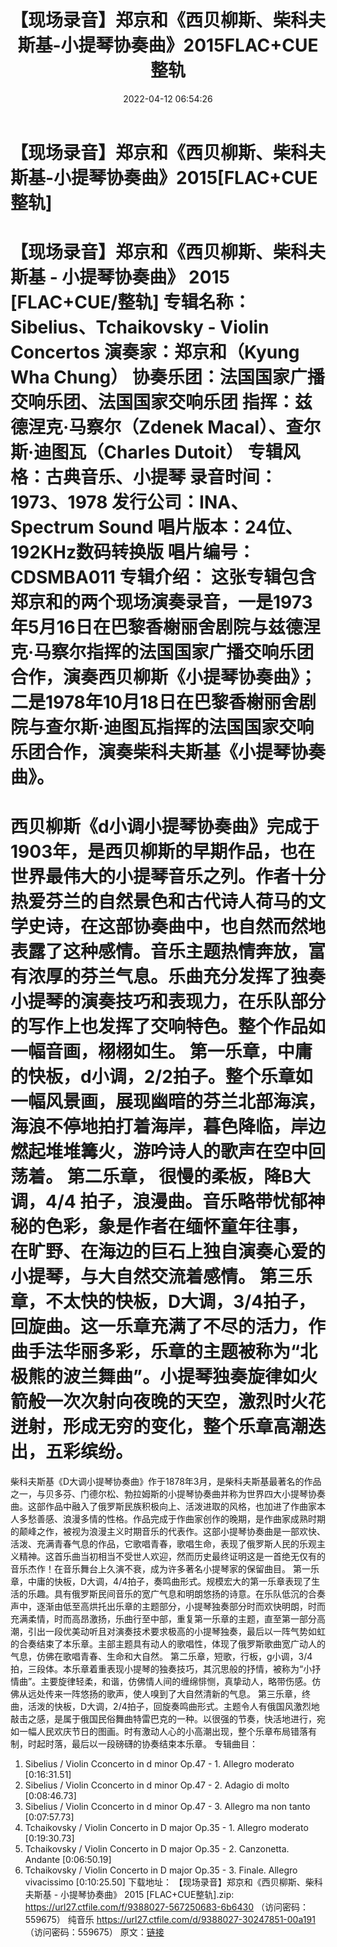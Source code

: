 ﻿---
title: 【现场录音】郑京和《西贝柳斯、柴科夫斯基-小提琴协奏曲》2015FLAC+CUE整轨
date: 2022-04-12 06:54:26
categories: 古典音乐、新世纪、纯音雅乐
tags: 纯音雅乐
---
# 【现场录音】郑京和《西贝柳斯、柴科夫斯基-小提琴协奏曲》2015[FLAC+CUE整轨]

【现场录音】郑京和《西贝柳斯、柴科夫斯基 - 小提琴协奏曲》 2015 [FLAC+CUE/整轨]
专辑名称：Sibelius、Tchaikovsky - Violin Concertos
演奏家：郑京和（Kyung Wha Chung）
协奏乐团：法国国家广播交响乐团、法国国家交响乐团
指挥：兹德涅克·马察尔（Zdenek Macal）、查尔斯·迪图瓦（Charles Dutoit）
专辑风格：古典音乐、小提琴
录音时间：1973、1978
发行公司：INA、Spectrum Sound
唱片版本：24位、192KHz数码转换版
唱片编号：CDSMBA011
专辑介绍：
这张专辑包含郑京和的两个现场演奏录音，一是1973年5月16日在巴黎香榭丽舍剧院与兹德涅克·马察尔指挥的法国国家广播交响乐团合作，演奏西贝柳斯《小提琴协奏曲》；二是1978年10月18日在巴黎香榭丽舍剧院与查尔斯·迪图瓦指挥的法国国家交响乐团合作，演奏柴科夫斯基《小提琴协奏曲》。
======================
西贝柳斯《d小调小提琴协奏曲》完成于1903年，是西贝柳斯的早期作品，也在世界最伟大的小提琴音乐之列。作者十分热爱芬兰的自然景色和古代诗人荷马的文学史诗，在这部协奏曲中，也自然而然地表露了这种感情。音乐主题热情奔放，富有浓厚的芬兰气息。乐曲充分发挥了独奏小提琴的演奏技巧和表现力，在乐队部分的写作上也发挥了交响特色。整个作品如一幅音画，栩栩如生。
第一乐章，中庸的快板，d小调，2/2拍子。整个乐章如一幅风景画，展现幽暗的芬兰北部海滨，海浪不停地拍打着海岸，暮色降临，岸边燃起堆堆篝火，游吟诗人的歌声在空中回荡着。
第二乐章， 很慢的柔板，降B大调，4/4 拍子，浪漫曲。音乐略带忧郁神秘的色彩，象是作者在缅怀童年往事，
在旷野、在海边的巨石上独自演奏心爱的小提琴，与大自然交流着感情。
第三乐章，不太快的快板，D大调，3/4拍子，回旋曲。这一乐章充满了不尽的活力，作曲手法华丽多彩，乐章的主题被称为“北极熊的波兰舞曲”。小提琴独奏旋律如火箭般一次次射向夜晚的天空，激烈时火花迸射，形成无穷的变化，整个乐章高潮迭出，五彩缤纷。
======================
柴科夫斯基《D大调小提琴协奏曲》作于1878年3月，是柴科夫斯基最著名的作品之一，与贝多芬、门德尔松、勃拉姆斯的小提琴协奏曲并称为世界四大小提琴协奏曲。这部作品中融入了俄罗斯民族积极向上、活泼进取的风格，也加进了作曲家本人多愁善感、浪漫多情的性格。作品完成于作曲家创作的晚期，是作曲家成熟时期的颠峰之作，被视为浪漫主义时期音乐的代表作。这部小提琴协奏曲是一部欢快、活泼、充满青春气息的作品，它歌唱青春，歌唱生命，表现了俄罗斯人民的乐观主义精神。这首乐曲当初相当不受世人欢迎，然而历史最终证明这是一首绝无仅有的音乐杰作！在音乐舞台上久演不衰，成为许多著名小提琴家的保留曲目。
第一乐章，中庸的快板，D大调，4/4拍子，奏鸣曲形式。规模宏大的第一乐章表现了生活的乐趣。具有俄罗斯民间音乐的宽广气息和明朗悠扬的诗意。在乐队低沉的合奏声中，逐渐由低至高烘托出乐章的主题部分，小提琴独奏部分时而欢快明朗，时而充满柔情，时而高昂激扬，乐曲行至中部，重复第一乐章的主题，直至第一部分高潮，引出一段优美动听且对演奏技术要求极高的小提琴独奏，最后以一阵气势如虹的合奏结束了本乐章。主部主题具有动人的歌唱性，体现了俄罗斯歌曲宽广动人的气息，仿佛在歌唱青春、生命和大自然。
第二乐章，短歌，行板，g小调，3/4拍，三段体。本乐章着重表现小提琴的独奏技巧，其沉思般的抒情，被称为“小抒情曲”。主要旋律轻柔，和谐，仿佛情人间的缠绵悱恻，真挚动人，略带伤感。仿佛从远处传来一阵悠扬的歌声，使人嗅到了大自然清新的气息。
第三乐章，终曲，活泼的快板，D大调，2/4拍子，回旋奏鸣曲形式。主题令人有俄国风激烈地敲击之感，是属于俄国民俗舞曲特雷巴克的一种。以很强的节奏，快活地进行，宛如一幅人民欢庆节日的图画。时有激动人心的小高潮出现，整个乐章布局错落有制，时起时落，最后以一段磅礴的协奏结束本乐章。
专辑曲目：
01. Sibelius / Violin Cconcerto in d minor Op.47 - 1. Allegro
moderato    [0:16:31.51]
02. Sibelius / Violin Cconcerto in d minor Op.47 - 2. Adagio
di molto    [0:08:46.73]
03. Sibelius / Violin Cconcerto in d minor Op.47 - 3. Allegro
ma non tanto
[0:07:57.73]
04. Tchaikovsky / Violin Concerto in D major Op.35 - 1.
Allegro moderato
[0:19:30.73]
05. Tchaikovsky / Violin Concerto in D major Op.35 - 2.
Canzonetta. Andante
[0:06:50.19]
06. Tchaikovsky / Violin Concerto in D major Op.35 - 3.
Finale. Allegro vivacissimo
[0:10:25.50]
下载地址：
【现场录音】郑京和《西贝柳斯、柴科夫斯基 - 小提琴协奏曲》 2015 [FLAC+CUE整轨].zip: https://url27.ctfile.com/f/9388027-567250683-6b6430
（访问密码：559675）
纯音乐
https://url27.ctfile.com/d/9388027-30247851-00a191
（访问密码：559675）
原文：[链接](https://blog.sina.com.cn/s/blog_1647c7e7601030wm7.html)